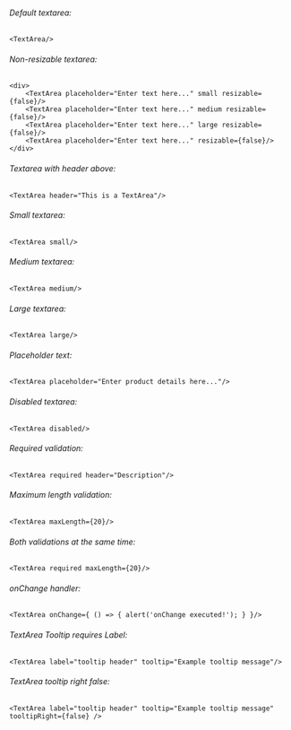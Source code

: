 ###### Default textarea:

    <TextArea/>

###### Non-resizable textarea:

	<div>
	    <TextArea placeholder="Enter text here..." small resizable={false}/>
	    <TextArea placeholder="Enter text here..." medium resizable={false}/>
	    <TextArea placeholder="Enter text here..." large resizable={false}/>
	    <TextArea placeholder="Enter text here..." resizable={false}/>
    </div>

###### Textarea with header above:

    <TextArea header="This is a TextArea"/>

###### Small textarea:

    <TextArea small/>

###### Medium textarea:

    <TextArea medium/>

###### Large textarea:

    <TextArea large/>

###### Placeholder text:

    <TextArea placeholder="Enter product details here..."/>

###### Disabled textarea:

    <TextArea disabled/>

###### Required validation:

    <TextArea required header="Description"/>

###### Maximum length validation:

    <TextArea maxLength={20}/>

###### Both validations at the same time:

    <TextArea required maxLength={20}/>

###### onChange handler:

    <TextArea onChange={ () => { alert('onChange executed!'); } }/>

###### TextArea Tooltip requires Label:

    <TextArea label="tooltip header" tooltip="Example tooltip message"/>
    
###### TextArea tooltip right false:

    <TextArea label="tooltip header" tooltip="Example tooltip message" tooltipRight={false} />
